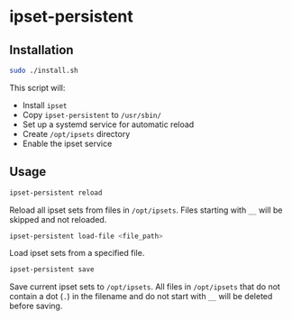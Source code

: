 # ipset-persistent

## Installation

```sh
sudo ./install.sh
```

This script will:
- Install `ipset`
- Copy `ipset-persistent` to `/usr/sbin/`
- Set up a systemd service for automatic reload
- Create `/opt/ipsets` directory
- Enable the ipset service

## Usage

```sh
ipset-persistent reload
```
Reload all ipset sets from files in `/opt/ipsets`.
Files starting with `__` will be skipped and not reloaded.

```sh
ipset-persistent load-file <file_path>
```
Load ipset sets from a specified file.

```sh
ipset-persistent save
```
Save current ipset sets to `/opt/ipsets`.
All files in `/opt/ipsets` that do not contain a dot (`.`) in the filename and do not start with `__` will be deleted before saving.

